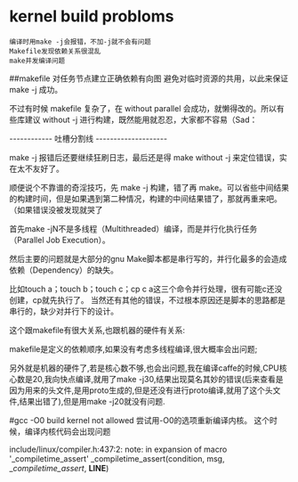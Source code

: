 # kernel build probloms
	编译时用make -j会报错，不加-j就不会有问题
	Makefile发现依赖关系很混乱
	make并发编译问题

##makefile
对任务节点建立正确依赖有向图
避免对临时资源的共用，以此来保证 make -j 成功。

不过有时候 makefile 复杂了，在 without parallel 会成功，就懒得改的。所以有些库建议 without -j 进行构建，既然能用就忍忍，大家都不容易（Sad：

------------ 吐槽分割线 --------------------

make -j 报错后还要继续狂刷日志，最后还是得 make without -j 来定位错误，实在太不友好了。

顺便说个不靠谱的奇淫技巧，先 make -j 构建，错了再 make。可以省些中间结果的构建时间，但是如果遇到第二种情况，构建的中间结果错了，那就再重来吧。（如果错误没被发现就哭了

首先make -jN不是多线程（Multithreaded）编译，而是并行化执行任务（Parallel Job Execution）。

然后主要的问题就是大部分的gnu Make脚本都是串行写的，并行化最多的会造成依赖（Dependency）的缺失。

比如touch a；touch b；touch c；cp c a这三个命令并行处理，很有可能c还没创建，cp就先执行了。
当然还有其他的错误，不过根本原因还是脚本的思路都是串行的，缺少对并行下的设计。

这个跟makefile有很大关系,也跟机器的硬件有关系:

makefile是定义的依赖顺序,如果没有考虑多线程编译,很大概率会出问题;

另外就是机器的硬件了,若是核心数不够,也会出问题,我在编译caffe的时候,CPU核心数是20,我向快点编译,就用了make -j30,结果出现莫名其妙的错误(后来查看是因为用来的头文件,是用proto生成的,但是还没有进行proto编译,就用了这个头文件,结果出错了),但是用make -j20就没有问题.

#gcc -O0 build kernel not allowed
尝试用-O0的选项重新编译内核。
这个时候，编译内核代码会出现问题

include/linux/compiler.h:437:2: note: in expansion of macro '_compiletime_assert'
_compiletime_assert(condition, msg, __compiletime_assert_, __LINE__)
